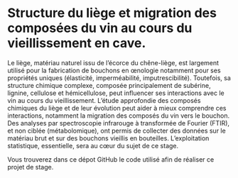 # Structure du liège et migration des composées du vin au cours du vieillissement en cave.
Le liège, matériau naturel issu de l’écorce du chêne-liège, est largement utilisé pour la fabrication de bouchons en œnologie notamment pour ses propriétés uniques (élasticité, imperméabilité, imputrescibilité). Toutefois, sa structure chimique complexe, composée principalement de subérine, lignine, cellulose et hémicellulose, peut influencer ses interactions avec le vin au cours du vieillissement. L’étude approfondie des composés chimiques du liège et de leur évolution peut aider à mieux comprendre ces interactions, notamment la migration des composés du vin vers le bouchon. Des analyses par spectroscopie infrarouge à transformée de Fourier (FTIR), et non ciblée (métabolomique), ont permis de collecter des données sur le matériau brut et sur des bouchons vieillis en bouteilles. L’exploitation statistique, essentielle, sera au cœur du sujet de ce stage.

Vous trouverez dans ce dépot GitHub le code utilisé afin de réaliser ce projet de stage.
